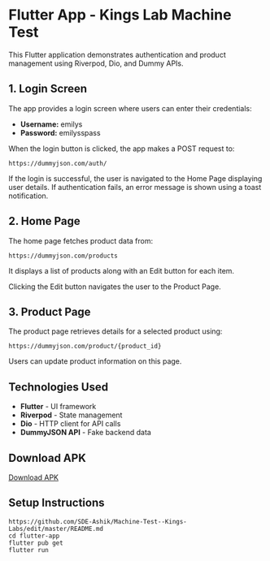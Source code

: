 <!DOCTYPE html>
<html lang="en">

<body>
    <h1>Flutter App - Kings Lab Machine Test</h1>
    <p>This Flutter application demonstrates authentication and product management using Riverpod, Dio, and Dummy APIs.</p>
    
 <h2>1. Login Screen</h2>
    <p>The app provides a login screen where users can enter their credentials:</p>
    <ul>
        <li><strong>Username:</strong> emilys</li>
        <li><strong>Password:</strong> emilysspass</li>
    </ul>
    <p>When the login button is clicked, the app makes a POST request to:</p>
    <pre><code>https://dummyjson.com/auth/</code></pre>
    <p>If the login is successful, the user is navigated to the Home Page displaying user details. If authentication fails, an error message is shown using a toast notification.</p>
    
 <h2>2. Home Page</h2>
    <p>The home page fetches product data from:</p>
    <pre><code>https://dummyjson.com/products</code></pre>
    <p>It displays a list of products along with an Edit button for each item.</p>
    <p>Clicking the Edit button navigates the user to the Product Page.</p>
    
 <h2>3. Product Page</h2>
    <p>The product page retrieves details for a selected product using:</p>
    <pre><code>https://dummyjson.com/product/{product_id}</code></pre>
    <p>Users can update product information on this page.</p>
    
  <h2>Technologies Used</h2>
    <ul>
        <li><strong>Flutter</strong> - UI framework</li>
        <li><strong>Riverpod</strong> - State management</li>
        <li><strong>Dio</strong> - HTTP client for API calls</li>
        <li><strong>DummyJSON API</strong> - Fake backend data</li>
    </ul>
    
<h2>Download APK</h2>
    <p><a href="your_apk_download_link_here">Download APK</a></p>
    
<h2>Setup Instructions</h2>
    <pre><code>https://github.com/SDE-Ashik/Machine-Test--Kings-Labs/edit/master/README.md
cd flutter-app
flutter pub get
flutter run</code></pre>
    
</body>
</html>
